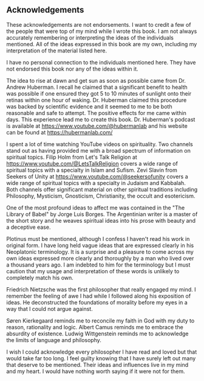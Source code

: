## Acknowledgements

These acknowledgements are not endorsements. I want to credit a few of the people that were top of my mind while I wrote this book. I am not always accurately remembering or interpreting the ideas of the individuals mentioned. All of the ideas expressed in this book are my own, including my interpretation of the material listed here.

I have no personal connection to the individuals mentioned here. They have not endorsed this book nor any of the ideas within it.

The idea to rise at dawn and get sun as soon as possible came from Dr. Andrew Huberman. I recall he claimed that a significant benefit to health was possible if one ensured they got 5 to 10 minutes of sunlight onto their retinas within one hour of waking. Dr. Huberman claimed this procedure was backed by scientific evidence and it seemed to me to be both reasonable and safe to attempt. The positive effects for me came within days. This experience lead me to create this book. Dr. Huberman's podcast is available at https://www.youtube.com/@hubermanlab and his website can be found at https://hubermanlab.com/

I spent a lot of time watching YouTube videos on spirituality. Two channels stand out as having provided me with a broad spectrum of information on spiritual topics. Filip Holm from Let's Talk Religion at https://www.youtube.com/@LetsTalkReligion covers a wide range of spiritual topics with a specialty in Islam and Sufism. Zevi Slavin from Seekers of Unity at https://www.youtube.com/@seekersofunity covers a wide range of spiritual topics with a specialty in Judaism and Kabbalah. Both channels offer significant material on other spiritual traditions including Philosophy, Mysticism, Gnosticism, Christianity, the occult and esotericism.

One of the most profound ideas to affect me was contained in the "The Library of Babel" by Jorge Luis Borges. The Argentinian writer is a master of the short story and he weaves spiritual ideas into his prose with beauty and a deceptive ease.

Plotinus must be mentioned, although I confess I haven't read his work in original form. I have long held vague ideas that are expressed clearly in his Neoplatonic terminology. It is a surprise and a pleasure to come across my own ideas expressed more clearly and thoroughly by a man who lived over a thousand years ago. I am indebted to him for the terminology but I must caution that my usage and interpretation of these words is unlikely to completely match his own.

Friedrich Nietzsche was the first philosopher that really engaged my mind. I remember the feeling of awe I had while I followed along his exposition of ideas. He deconstructed the foundations of morality before my eyes in a way that I could not argue against.

Søren Kierkegaard reminds me to reconcile my faith in God with my duty to reason, rationality and logic. Albert Camus reminds me to embrace the absurdity of existence. Ludwig Wittgenstein reminds me to acknowledge the limits of language and philosophy.

I wish I could acknowledge every philosopher I have read and loved but that would take far too long. I feel guilty knowing that I have surely left out many that deserve to be mentioned. Their ideas and influences live in my mind and my heart. I would have nothing worth saying if it were not for them.
